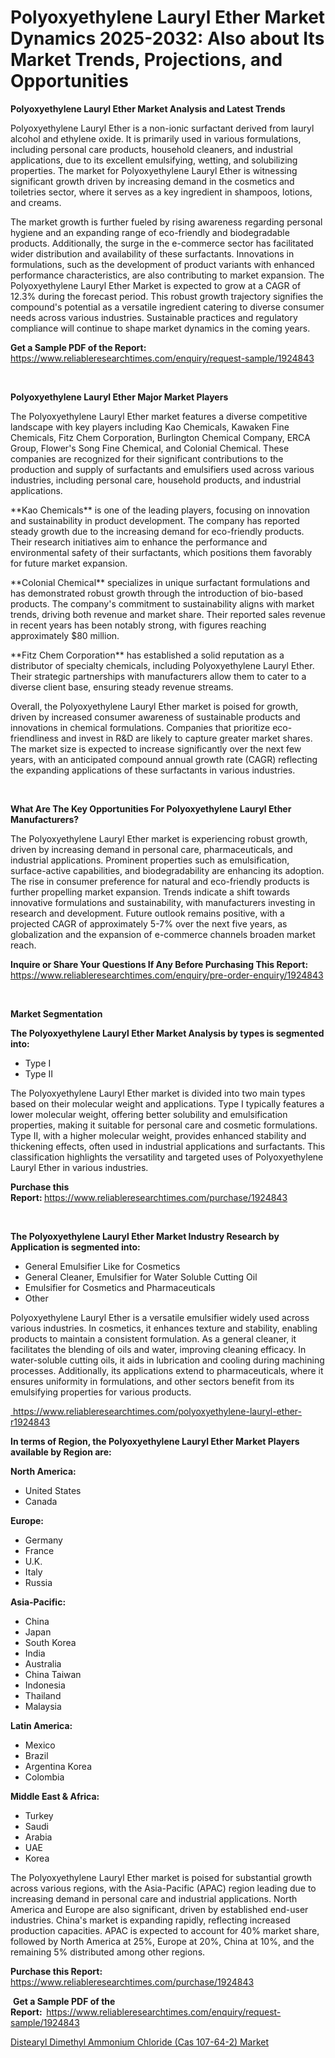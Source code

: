 <p><h1>Polyoxyethylene Lauryl Ether Market Dynamics 2025-2032: Also about Its Market Trends, Projections, and Opportunities</h1></p><p><strong>Polyoxyethylene Lauryl Ether Market Analysis and Latest Trends</strong></p>
<p><p>Polyoxyethylene Lauryl Ether is a non-ionic surfactant derived from lauryl alcohol and ethylene oxide. It is primarily used in various formulations, including personal care products, household cleaners, and industrial applications, due to its excellent emulsifying, wetting, and solubilizing properties. The market for Polyoxyethylene Lauryl Ether is witnessing significant growth driven by increasing demand in the cosmetics and toiletries sector, where it serves as a key ingredient in shampoos, lotions, and creams.</p><p>The market growth is further fueled by rising awareness regarding personal hygiene and an expanding range of eco-friendly and biodegradable products. Additionally, the surge in the e-commerce sector has facilitated wider distribution and availability of these surfactants. Innovations in formulations, such as the development of product variants with enhanced performance characteristics, are also contributing to market expansion. The Polyoxyethylene Lauryl Ether Market is expected to grow at a CAGR of 12.3% during the forecast period. This robust growth trajectory signifies the compound's potential as a versatile ingredient catering to diverse consumer needs across various industries. Sustainable practices and regulatory compliance will continue to shape market dynamics in the coming years.</p></p>
<p><strong>Get a Sample PDF of the Report:&nbsp;</strong> <a href="https://www.reliableresearchtimes.com/enquiry/request-sample/1924843?utm_campaign=2937&utm_medium=2&utm_source=Github&utm_content=ia&utm_term=28032025&utm_id=polyoxyethylene-lauryl-ether">https://www.reliableresearchtimes.com/enquiry/request-sample/1924843</a></p>
<p>&nbsp;</p>
<p><strong>Polyoxyethylene Lauryl Ether Major Market Players</strong></p>
<p><p>The Polyoxyethylene Lauryl Ether market features a diverse competitive landscape with key players including Kao Chemicals, Kawaken Fine Chemicals, Fitz Chem Corporation, Burlington Chemical Company, ERCA Group, Flower's Song Fine Chemical, and Colonial Chemical. These companies are recognized for their significant contributions to the production and supply of surfactants and emulsifiers used across various industries, including personal care, household products, and industrial applications.</p><p>**Kao Chemicals** is one of the leading players, focusing on innovation and sustainability in product development. The company has reported steady growth due to the increasing demand for eco-friendly products. Their research initiatives aim to enhance the performance and environmental safety of their surfactants, which positions them favorably for future market expansion.</p><p>**Colonial Chemical** specializes in unique surfactant formulations and has demonstrated robust growth through the introduction of bio-based products. The company's commitment to sustainability aligns with market trends, driving both revenue and market share. Their reported sales revenue in recent years has been notably strong, with figures reaching approximately $80 million.</p><p>**Fitz Chem Corporation** has established a solid reputation as a distributor of specialty chemicals, including Polyoxyethylene Lauryl Ether. Their strategic partnerships with manufacturers allow them to cater to a diverse client base, ensuring steady revenue streams.</p><p>Overall, the Polyoxyethylene Lauryl Ether market is poised for growth, driven by increased consumer awareness of sustainable products and innovations in chemical formulations. Companies that prioritize eco-friendliness and invest in R&D are likely to capture greater market shares. The market size is expected to increase significantly over the next few years, with an anticipated compound annual growth rate (CAGR) reflecting the expanding applications of these surfactants in various industries.</p></p>
<p>&nbsp;</p>
<p><strong>What Are The Key Opportunities For Polyoxyethylene Lauryl Ether Manufacturers?</strong></p>
<p><p>The Polyoxyethylene Lauryl Ether market is experiencing robust growth, driven by increasing demand in personal care, pharmaceuticals, and industrial applications. Prominent properties such as emulsification, surface-active capabilities, and biodegradability are enhancing its adoption. The rise in consumer preference for natural and eco-friendly products is further propelling market expansion. Trends indicate a shift towards innovative formulations and sustainability, with manufacturers investing in research and development. Future outlook remains positive, with a projected CAGR of approximately 5-7% over the next five years, as globalization and the expansion of e-commerce channels broaden market reach.</p></p>
<p><strong>Inquire or Share Your Questions If Any Before Purchasing This Report:</strong> <a href="https://www.reliableresearchtimes.com/enquiry/pre-order-enquiry/1924843?utm_campaign=2937&utm_medium=2&utm_source=Github&utm_content=ia&utm_term=28032025&utm_id=polyoxyethylene-lauryl-ether">https://www.reliableresearchtimes.com/enquiry/pre-order-enquiry/1924843</a></p>
<p>&nbsp;</p>
<p><strong>Market Segmentation</strong></p>
<p><strong>The Polyoxyethylene Lauryl Ether Market Analysis by types is segmented into:</strong></p>
<p><ul><li>Type I</li><li>Type II</li></ul></p>
<p><p>The Polyoxyethylene Lauryl Ether market is divided into two main types based on their molecular weight and applications. Type I typically features a lower molecular weight, offering better solubility and emulsification properties, making it suitable for personal care and cosmetic formulations. Type II, with a higher molecular weight, provides enhanced stability and thickening effects, often used in industrial applications and surfactants. This classification highlights the versatility and targeted uses of Polyoxyethylene Lauryl Ether in various industries.</p></p>
<p><strong>Purchase this Report:&nbsp;</strong><a href="https://www.reliableresearchtimes.com/purchase/1924843?utm_campaign=2937&utm_medium=2&utm_source=Github&utm_content=ia&utm_term=28032025&utm_id=polyoxyethylene-lauryl-ether">https://www.reliableresearchtimes.com/purchase/1924843</a></p>
<p>&nbsp;</p>
<p><strong>The Polyoxyethylene Lauryl Ether Market Industry Research by Application is segmented into:</strong></p>
<p><ul><li>General Emulsifier Like for Cosmetics</li><li>General Cleaner, Emulsifier for Water Soluble Cutting Oil</li><li>Emulsifier for Cosmetics and Pharmaceuticals</li><li>Other</li></ul></p>
<p><p>Polyoxyethylene Lauryl Ether is a versatile emulsifier widely used across various industries. In cosmetics, it enhances texture and stability, enabling products to maintain a consistent formulation. As a general cleaner, it facilitates the blending of oils and water, improving cleaning efficacy. In water-soluble cutting oils, it aids in lubrication and cooling during machining processes. Additionally, its applications extend to pharmaceuticals, where it ensures uniformity in formulations, and other sectors benefit from its emulsifying properties for various products.</p></p>
<p><a href="https://www.reliableresearchtimes.com/polyoxyethylene-lauryl-ether-r1924843?utm_campaign=2937&utm_medium=2&utm_source=Github&utm_content=ia&utm_term=28032025&utm_id=polyoxyethylene-lauryl-ether">&nbsp;https://www.reliableresearchtimes.com/polyoxyethylene-lauryl-ether-r1924843</a></p>
<p><strong>In terms of Region, the Polyoxyethylene Lauryl Ether Market Players available by Region are:</strong></p>
<p>
    <p> <strong> North America: </strong>
        <ul>
            <li>United States</li>
            <li>Canada</li>
        </ul>
        </p> 
    <p> <strong> Europe: </strong>
        <ul>
            <li>Germany</li>
            <li>France</li>
            <li>U.K.</li>
            <li>Italy</li>
            <li>Russia</li>
        </ul>
        </p> 
    <p> <strong> Asia-Pacific: </strong>
        <ul>
            <li>China</li>
            <li>Japan</li>
            <li>South Korea</li>
            <li>India</li>
            <li>Australia</li>
            <li>China Taiwan</li>
            <li>Indonesia</li>
            <li>Thailand</li>
            <li>Malaysia</li>
        </ul>
        </p> 
    <p> <strong> Latin America: </strong>
        <ul>
            <li>Mexico</li>
            <li>Brazil</li>
            <li>Argentina Korea</li>
            <li>Colombia</li>
        </ul>
        </p> 
    <p> <strong> Middle East & Africa: </strong>
        <ul>
            <li>Turkey</li>
            <li>Saudi</li>
            <li>Arabia</li>
            <li>UAE</li>
            <li>Korea</li>
        </ul>
    </p>
    </p>
<p><p>The Polyoxyethylene Lauryl Ether market is poised for substantial growth across various regions, with the Asia-Pacific (APAC) region leading due to increasing demand in personal care and industrial applications. North America and Europe are also significant, driven by established end-user industries. China's market is expanding rapidly, reflecting increased production capacities. APAC is expected to account for 40% market share, followed by North America at 25%, Europe at 20%, China at 10%, and the remaining 5% distributed among other regions.</p></p>
<p><strong>Purchase this Report: </strong><a href="https://www.reliableresearchtimes.com/purchase/1924843?utm_campaign=2937&utm_medium=2&utm_source=Github&utm_content=ia&utm_term=28032025&utm_id=polyoxyethylene-lauryl-ether">https://www.reliableresearchtimes.com/purchase/1924843</a></p>
<p>&nbsp;<strong>Get a Sample PDF of the Report:&nbsp;&nbsp;</strong><a href="https://www.reliableresearchtimes.com/enquiry/request-sample/1924843?utm_campaign=2937&utm_medium=2&utm_source=Github&utm_content=ia&utm_term=28032025&utm_id=polyoxyethylene-lauryl-ether">https://www.reliableresearchtimes.com/enquiry/request-sample/1924843</a></p>
<p><strong></strong></p>
<p><p><a href="https://github.com/hunanuzmez/Market-Research-Report-List-1/blob/main/distearyl-dimethyl-ammonium-chloride-cas-107-64-2-market.md?utm_campaign=2937&utm_medium=2&utm_source=Github&utm_content=ia&utm_term=28032025&utm_id=polyoxyethylene-lauryl-ether">Distearyl Dimethyl Ammonium Chloride (Cas 107-64-2) Market</a></p></p>